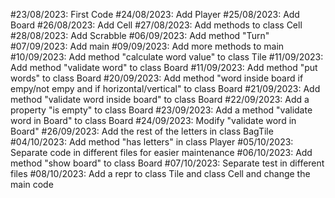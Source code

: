#23/08/2023: First Code
#24/08/2023: Add Player
#25/08/2023: Add Board
#26/08/2023: Add Cell
#27/08/2023: Add methods to class Cell
#28/08/2023: Add Scrabble
#06/09/2023: Add method "Turn"
#07/09/2023: Add main
#09/09/2023: Add more methods to main
#10/09/2023: Add method "calculate word value" to class Tile
#11/09/2023: Add method "validate word" to class Board
#11/09/2023: Add method "put words" to class Board
#20/09/2023: Add method "word inside board if empy/not empy and if horizontal/vertical" to class Board 
#21/09/2023: Add method "validate word inside board" to class Board
#22/09/2023: Add a property "is empty" to class Board
#23/09/2023: Add a method "validate word in Board" to class Board
#24/09/2023: Modify "validate word in Board" 
#26/09/2023: Add the rest of the letters in class BagTile
#04/10/2023: Add  method "has letters" in class Player
#05/10/2023: Separate code in different files for easier maintenance 
#06/10/2023: Add method "show board" to class Board
#07/10/2023: Separate test in different files 
#08/10/2023: Add a repr to class Tile and class Cell and change the main code